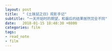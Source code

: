 ```yaml
---
layout: post
title:  "《土拨鼠之日》观影手记"
subtitle: "一天开始时的期望，和最后的结果居然完全不同"
date:   2018-01-15 18:48:30 +0800
categories: film
tags: 
- read_note
- film
---
```



